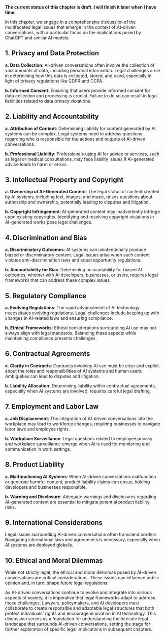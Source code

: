 **The current status of this chapter is draft. I will finish it later when I have time**

In this chapter, we engage in a comprehensive discussion of the multifaceted legal issues that emerge in the context of AI-driven conversations, with a particular focus on the implications posed by ChatGPT and similar AI models.

**1. Privacy and Data Protection**
----------------------------------

**a. Data Collection**: AI-driven conversations often involve the collection of vast amounts of data, including personal information. Legal challenges arise in determining how this data is collected, stored, and used, especially in light of privacy regulations like GDPR and CCPA.

**b. Informed Consent**: Ensuring that users provide informed consent for data collection and processing is crucial. Failure to do so can result in legal liabilities related to data privacy violations.

**2. Liability and Accountability**
-----------------------------------

**a. Attribution of Content**: Determining liability for content generated by AI systems can be complex. Legal systems need to address questions regarding who is responsible for the actions and outputs of AI-driven conversations.

**b. Professional Liability**: Professionals using AI for advice or services, such as legal or medical consultations, may face liability issues if AI-generated advice leads to harm or errors.

**3. Intellectual Property and Copyright**
------------------------------------------

**a. Ownership of AI-Generated Content**: The legal status of content created by AI systems, including text, images, and music, raises questions about authorship and ownership, potentially leading to disputes and litigation.

**b. Copyright Infringement**: AI-generated content may inadvertently infringe upon existing copyrights. Identifying and resolving copyright violations in AI-generated works pose legal challenges.

**4. Discrimination and Bias**
------------------------------

**a. Discriminatory Outcomes**: AI systems can unintentionally produce biased or discriminatory content. Legal issues arise when such content violates anti-discrimination laws and equal opportunity regulations.

**b. Accountability for Bias**: Determining accountability for biased AI outcomes, whether with AI developers, businesses, or users, requires legal frameworks that can address these complex issues.

**5. Regulatory Compliance**
----------------------------

**a. Evolving Regulations**: The rapid advancement of AI technology necessitates evolving regulations. Legal challenges include keeping up with changes in AI-related laws and ensuring compliance.

**b. Ethical Frameworks**: Ethical considerations surrounding AI use may not always align with legal standards. Balancing these aspects while maintaining compliance presents challenges.

**6. Contractual Agreements**
-----------------------------

**a. Clarity in Contracts**: Contracts involving AI use must be clear and explicit about the roles and responsibilities of AI systems and human users. Ambiguities can lead to disputes and litigation.

**b. Liability Allocation**: Determining liability within contractual agreements, especially when AI systems are involved, requires careful legal drafting.

**7. Employment and Labor Law**
-------------------------------

**a. Job Displacement**: The integration of AI-driven conversations into the workplace may lead to workforce changes, requiring businesses to navigate labor laws and employee rights.

**b. Workplace Surveillance**: Legal questions related to employee privacy and workplace surveillance emerge when AI is used for monitoring and communication in work settings.

**8. Product Liability**
------------------------

**a. Malfunctioning AI Systems**: When AI-driven conversations malfunction or generate harmful content, product liability claims can ensue, holding developers and businesses responsible.

**b. Warning and Disclosure**: Adequate warnings and disclosures regarding AI-generated content are essential to mitigate potential product liability risks.

**9. International Considerations**
-----------------------------------

Legal issues surrounding AI-driven conversations often transcend borders. Navigating international laws and agreements is necessary, especially when AI systems are deployed globally.

**10. Ethical and Moral Dilemmas**
----------------------------------

While not strictly legal, the ethical and moral dilemmas posed by AI-driven conversations are critical considerations. These issues can influence public opinion and, in turn, shape future legal regulations.

As AI-driven conversations continue to evolve and integrate into various aspects of society, it is imperative that legal frameworks adapt to address these challenges. Lawyers, policymakers, and AI developers must collaborate to create responsible and adaptable legal structures that both protect individuals' rights and encourage innovation in AI technology. This discussion serves as a foundation for understanding the intricate legal landscape that surrounds AI-driven conversations, setting the stage for further exploration of specific legal implications in subsequent chapters.
